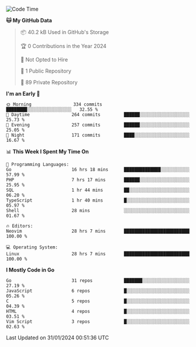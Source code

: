 
<!--START_SECTION:waka-->
![Code Time](http://img.shields.io/badge/Code%20Time-4%2C550%20hrs%2054%20mins-blue)

**🐱 My GitHub Data** 

> 📦 40.2 kB Used in GitHub's Storage 
 > 
> 🏆 0 Contributions in the Year 2024
 > 
> 🚫 Not Opted to Hire
 > 
> 📜 1 Public Repository 
 > 
> 🔑 89 Private Repository 
 > 
**I'm an Early 🐤** 

```text
🌞 Morning                334 commits         ████████░░░░░░░░░░░░░░░░░   32.55 % 
🌆 Daytime                264 commits         ██████░░░░░░░░░░░░░░░░░░░   25.73 % 
🌃 Evening                257 commits         ██████░░░░░░░░░░░░░░░░░░░   25.05 % 
🌙 Night                  171 commits         ████░░░░░░░░░░░░░░░░░░░░░   16.67 % 
```


📊 **This Week I Spent My Time On** 

```text
💬 Programming Languages: 
Go                       16 hrs 18 mins      ██████████████░░░░░░░░░░░   57.99 % 
PHP                      7 hrs 17 mins       ██████░░░░░░░░░░░░░░░░░░░   25.95 % 
SQL                      1 hr 44 mins        ██░░░░░░░░░░░░░░░░░░░░░░░   06.20 % 
TypeScript               1 hr 40 mins        █░░░░░░░░░░░░░░░░░░░░░░░░   05.97 % 
Shell                    28 mins             ░░░░░░░░░░░░░░░░░░░░░░░░░   01.67 % 

🔥 Editors: 
Neovim                   28 hrs 7 mins       █████████████████████████   100.00 % 

💻 Operating System: 
Linux                    28 hrs 7 mins       █████████████████████████   100.00 % 
```

**I Mostly Code in Go** 

```text
Go                       31 repos            ███████░░░░░░░░░░░░░░░░░░   27.19 % 
JavaScript               6 repos             █░░░░░░░░░░░░░░░░░░░░░░░░   05.26 % 
C                        5 repos             █░░░░░░░░░░░░░░░░░░░░░░░░   04.39 % 
HTML                     4 repos             █░░░░░░░░░░░░░░░░░░░░░░░░   03.51 % 
Vim Script               3 repos             █░░░░░░░░░░░░░░░░░░░░░░░░   02.63 % 
```




 Last Updated on 31/01/2024 00:51:36 UTC
<!--END_SECTION:waka-->
